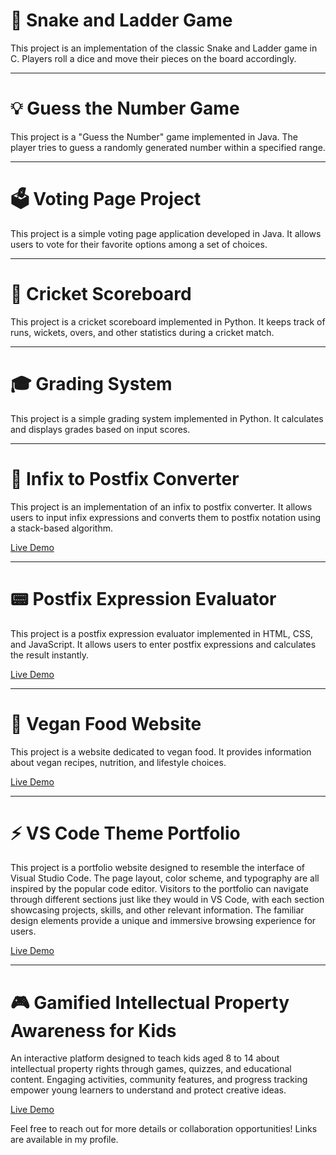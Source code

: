 # 🐍 Snake and Ladder Game
This project is an implementation of the classic Snake and Ladder game in C. Players roll a dice and move their pieces on the board accordingly.

---

# 💡 Guess the Number Game
This project is a "Guess the Number" game implemented in Java. The player tries to guess a randomly generated number within a specified range.

---

# 🗳️ Voting Page Project
This project is a simple voting page application developed in Java. It allows users to vote for their favorite options among a set of choices.

---

# 🏏 Cricket Scoreboard
This project is a cricket scoreboard implemented in Python. It keeps track of runs, wickets, overs, and other statistics during a cricket match.

---

# 🎓 Grading System
This project is a simple grading system implemented in Python. It calculates and displays grades based on input scores.

---

# 🔄 Infix to Postfix Converter

This project is an implementation of an infix to postfix converter. It allows users to input infix expressions and converts them to postfix notation using a stack-based algorithm.

[Live Demo](https://infix-to-postfix-conversion.netlify.app/)

---

# 📟 Postfix Expression Evaluator
This project is a postfix expression evaluator implemented in HTML, CSS, and JavaScript. It allows users to enter postfix expressions and calculates the result instantly.

[Live Demo](https://postfix-expression-calculator.netlify.app/)

---

# 🌱 Vegan Food Website
This project is a website dedicated to vegan food. It provides information about vegan recipes, nutrition, and lifestyle choices.

[Live Demo](https://vegan-food-website.netlify.app/)

---

# ⚡ VS Code Theme Portfolio
This project is a portfolio website designed to resemble the interface of Visual Studio Code. The page layout, color scheme, and typography are all inspired by the popular code editor. Visitors to the portfolio can navigate through different sections just like they would in VS Code, with each section showcasing projects, skills, and other relevant information. The familiar design elements provide a unique and immersive browsing experience for users.

[Live Demo](https://sanket-mane.netlify.app/)

---

# 🎮 Gamified Intellectual Property Awareness for Kids

An interactive platform designed to teach kids aged 8 to 14 about intellectual property rights through games, quizzes, and educational content. Engaging activities, community features, and progress tracking empower young learners to understand and protect creative ideas.

[Live Demo](https://intellectual-property-games.netlify.app/)

Feel free to reach out for more details or collaboration opportunities! Links are available in my profile.
